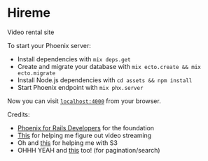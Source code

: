 # Hireme
Video rental site 

To start your Phoenix server:

  * Install dependencies with `mix deps.get`
  * Create and migrate your database with `mix ecto.create && mix ecto.migrate`
  * Install Node.js dependencies with `cd assets && npm install`
  * Start Phoenix endpoint with `mix phx.server`

Now you can visit [`localhost:4000`](http://localhost:4000) from your browser.

Credits:

* [Phoenix for Rails Developers](phoenixforrailsdevelopers.com) for the foundation
* [This](medium.com/@miguel.coba/streaming-video-with-phoenix-31cd6c3048e) for helping me figure out video streaming 
* Oh and [this](https://medium.com/@jackacarlisle/image-uploads-with-aws-s3-elixir-phoenix-ex-aws-step-3-568ca6360c63) for helping me with S3 
* OHHH YEAH and [this](https://medium.com/@aditya7iyengar/searching-sorting-and-pagination-in-elixir-phoenix-with-rummage-part-3-7cf5023bc226) too! (for pagination/search)


